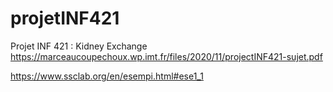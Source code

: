 # projetINF421
Projet INF 421 : Kidney Exchange
https://marceaucoupechoux.wp.imt.fr/files/2020/11/projectINF421-sujet.pdf 

https://www.ssclab.org/en/esempi.html#ese1_1
